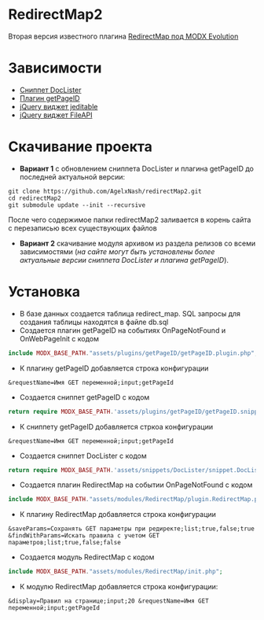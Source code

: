 RedirectMap2
============
Вторая версия известного плагина [RedirectMap под MODX Evolution](http://community.modx-cms.ru/blog/addons/1130.html)

Зависимости
============
* [Сниппет DocLister](https://github.com/AgelxNash/DocLister)
* [Плагин getPageID](https://gist.github.com/AgelxNash/9268660)
* [jQuery виджет jeditable](https://github.com/tuupola/jquery_jeditable)
* [jQuery виджет FileAPI](https://github.com/RubaXa/jquery.fileapi)

Скачивание проекта
============
* **Вариант 1** с обновлением сниппета DocLister и плагина getPageID до последней актуальной версии:
```
git clone https://github.com/AgelxNash/redirectMap2.git
cd redirectMap2
git submodule update --init --recursive
```
После чего содержимое папки redirectMap2 заливается в корень сайта с перезаписью всех существующих файлов
* **Вариант 2** скачивание модуля архивом из раздела релизов со всеми зависимостями (*на сайте могут быть установлены более актуальные версии сниппета DocLister и плагина getPageID*).

Установка
============
* В базе данных создается таблица redirect_map. SQL запросы для создания таблицы находятся в файле db.sql
* Создается плагин getPageID на событиях OnPageNotFound и OnWebPageInit с кодом
```php
include MODX_BASE_PATH."assets/plugins/getPageID/getPageID.plugin.php";
```
* К плагину getPageID добавляется строка конфигурации 
```
&requestName=Имя GET переменной;input;getPageId
```
* Создается сниппет getPageID с кодом 
```php
return require MODX_BASE_PATH.'assets/plugins/getPageID/getPageID.snippet.php';
```
* К сниппету getPageID добавляется стркоа конфигурации
```
&requestName=Имя GET переменной;input;getPageId
```
* Создается сниппет DocLister с кодом
```php
return require MODX_BASE_PATH.'assets/snippets/DocLister/snippet.DocLister.php';
```
* Создается плагин RedirectMap на событии OnPageNotFound с кодом
```php
include MODX_BASE_PATH."assets/modules/RedirectMap/plugin.RedirectMap.php";
```
* К плагину RedirectMap добавляется строка конфигурации
```
&saveParams=Сохранять GET параметры при редиректе;list;true,false;true &findWithParams=Искать правила с учетом GET параметров;list;true,false;false
```
* Создается модуль RedirectMap с кодом
```php
include MODX_BASE_PATH."assets/modules/RedirectMap/init.php";
```
* К модулю RedirectMap добавляется строка конфигурации:
```
&display=Правил на странице;input;20 &requestName=Имя GET переменной;input;getPageId
```
